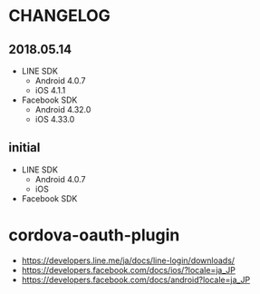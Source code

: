 # CHANGELOG

## 2018.05.14

- LINE SDK
  - Android 4.0.7
  - iOS     4.1.1
- Facebook SDK
  - Android 4.32.0
  - iOS     4.33.0

## initial

- LINE SDK 
  - Android 4.0.7
  - iOS 
- Facebook SDK


# cordova-oauth-plugin

- https://developers.line.me/ja/docs/line-login/downloads/
- https://developers.facebook.com/docs/ios/?locale=ja_JP
- https://developers.facebook.com/docs/android?locale=ja_JP
